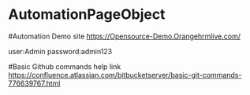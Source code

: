 # AutomationPageObject

#Automation Demo site
https://Opensource-Demo.Orangehrmlive.com/

user:Admin
password:admin123

#Basic Github commands help link
https://confluence.atlassian.com/bitbucketserver/basic-git-commands-776639767.html
